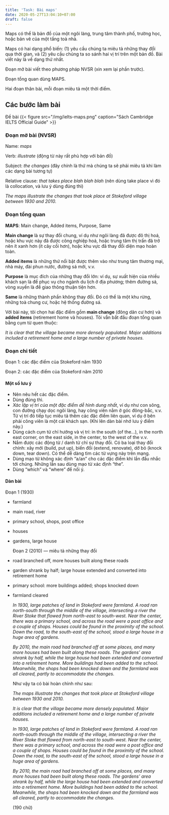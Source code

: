 ```yaml
---
title: 'Task: Bài maps'
date: 2020-05-27T13:04:10+07:00
draft: false
---
```


Maps có thể là bản đồ của một ngôi làng, trung tâm thành phố, trường học, hoặc bản vẽ của một tầng toà nhà.

Maps có hai dạng phổ biến: (1) yêu cầu chúng ta miêu tả những thay đổi qua thời gian, và (2) yêu cầu chúng ta so sánh hai vị trí trên một bản đồ. Bài viết này là về dạng thứ nhất.

Đoạn mở bài viết theo phương pháp NVSR (xin xem lại phần trước).

Đoạn tổng quan dùng MAPS.

Hai đoạn thân bài, mỗi đoạn miêu tả một thời điểm.

## Các bước làm bài

Đề bài
{{< figure src="/img/ielts-maps.png" caption="Sách Cambridge IELTS Official Guide" >}}

### Đoạn mở bài (NVSR)

Name: _maps_

Verb: _illustrate_ (động từ này rất phù hợp với bản đồ)

Subject: _the changes_ (đây chính là thứ mà chúng ta sẽ phải miêu tả khi làm các dạng bài tương tự)

Relative clause: _that takes place blah blah blah_ (nên dùng take place vì đó là collocation, và lưu ý dùng đúng thì)

_The maps illustrate the changes that took place at Stokeford village between 1930 and 2010._

### Đoạn tổng quan

**MAPS**: Main change, Added items, Purpose, Same

**Main change** là sự thay đổi chung, ví dụ như ngôi làng đã được đô thị hoá, hoặc khu vực này đã được công nghiệp hoá, hoặc trung tâm thị trấn đã trở nên ít xanh hơn (ít cây cối hơn), hoặc khu vực đã thay đổi diện mạo hoàn toàn.

**Added items** là những thứ nổi bật được thêm vào như trung tâm thương mại, nhà máy, đài phun nước, đường sá mới, v.v.

**Purpose** là mục đích của những thay đổi lớn: ví dụ, sự xuất hiện của nhiều khách sạn là để phục vụ cho ngành du lịch ở địa phương; thêm đường sá, vòng xuyến là để giao thông thuận tiện hơn.

**Same** là những thành phần không thay đổi. Đó có thể là một khu rừng, những toà chung cư, hoặc hệ thống đường sá.

Với bài này, tôi chọn hai đặc điểm gồm **main change** (đông dân cư hơn) và **added items** (retirement home và houses). Tôi vẫn bắt đầu đoạn tổng quan bằng cụm từ quen thuộc:

_It is clear that the village became more densely populated. Major additions included a retirement home and a large number of private houses._

### Đoạn chi tiết

Đoạn 1: các đặc điểm của Stokeford năm 1930

Đoạn 2: các đặc điểm của Stokeford năm 2010

#### Một số lưu ý

- Nên nêu hết các đặc điểm.
- Dùng đúng thì.
- _Xác lập vị trí của một đặc điểm dễ hình dung nhất_, ví dụ như con sông, con đường chạy dọc ngôi làng, hay công viên nằm ở góc đông-bắc, v.v. Từ vị trí đó tiếp tục miêu tả thêm các đặc điểm liên quan, ví dụ ở bên phải công viên là một cái khách sạn. (Khi lên dàn bài nhớ lưu ý điểm này.)
- Dùng cách cụm từ chỉ hướng và vị trí: in the south (of the…), in the north east corner, on the east side, in the center, to the west of the v.v.
- Nắm được các động từ / danh từ chỉ sự thay đổi. Có ba loại thay đổi chính: xây mới (build, put up), biến đổi (extend, renovate), dỡ bỏ (knock down, tear down). Có thể dễ dàng tìm các từ vựng này trên mạng.
- Dùng mạo từ không xác định “a/an” cho các đặc điểm khi lần đầu nhắc tới chúng. Những lần sau dùng mạo từ xác định “the”.
- Dùng “which” và “where” để nối ý.

#### Dàn bài

Đoạn 1 (1930)

- farmland
- main road, river
- primary school, shops, post office
- houses
- gardens, large house

  Đoạn 2 (2010) — miêu tả những thay đổi

- road branched off, more houses built along these roads
- garden shrank by half; large house extended and converted into retirement home
- primary school: more buildings added; shops knocked down
- farmland cleared

  _In 1930, large patches of land in Stokeford were farmland. A road ran north-south through the middle of the village, intersecting a river the River Stoke that flowed from north-east to south-west. Near the center, there was a primary school, and across the road were a post office and a couple of shops. Houses could be found in the proximity of the school. Down the road, to the south-east of the school, stood a large house in a huge area of gardens._

  _By 2010, the main road had branched off at some places, and many more houses had been built along these roads. The gardens’ area shrank by half, while the large house had been extended and converted into a retirement home. More buildings had been added to the school. Meanwhile, the shops had been knocked down and the farmland was all cleared, partly to accommodate the changes._

  Như vậy ta có bài hoàn chỉnh như sau:

  _The maps illustrate the changes that took place at Stokeford village between 1930 and 2010._

  _It is clear that the village became more densely populated. Major additions included a retirement home and a large number of private houses._

  _In 1930, large patches of land in Stokeford were farmland. A road ran north-south through the middle of the village, intersecting a river the River Stoke that flowed from north-east to south-west. Near the center, there was a primary school, and across the road were a post office and a couple of shops. Houses could be found in the proximity of the school. Down the road, to the south-east of the school, stood a large house in a huge area of gardens._

  _By 2010, the main road had branched off at some places, and many more houses had been built along these roads. The gardens’ area shrank by half, while the large house had been extended and converted into a retirement home. More buildings had been added to the school. Meanwhile, the shops had been knocked down and the farmland was all cleared, partly to accommodate the changes._

  (190 chữ)
